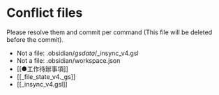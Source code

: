 # Conflict files
Please resolve them and commit per command (This file will be deleted before the commit).
- Not a file: .obsidian/_gsdata_/_insync_v4.gsl
- Not a file: .obsidian/workspace.json
- [[●工作待辦事項]]
- [[_file_state_v4._gs]]
- [[_insync_v4.gsl]]